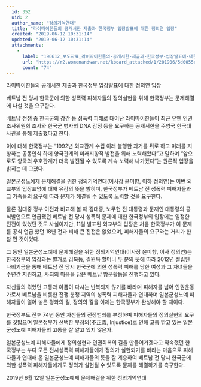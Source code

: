 ```yaml
---
  id: 352
  uid: 2
  author_name: "정의기억연대"
  title: "라이따이한들의 공개서한 제출과 한국정부 입장발표에 대한 정의연 입장"
  created: "2019-06-12 10:31:14"
  updated: "2019-06-12 10:31:14"
  attachments: 
    - 
      label: "190612_보도자료_라이따이한들의-공개서한-제출과-한국정부-입장발표에-대한-정의연-입장.hwp"
      url: "https://r2.womenandwar.net/kboard_attached/1/201906/5d0055e2719e88222948.hwp"
      count: "74"
---
```

라이따이한들의 공개서한 제출과 한국정부 입장발표에 대한 정의연 입장

베트남 전 당시 한국군에 의한 성폭력 피해자들의 정의실현을 위해 한국정부는 문제해결에 나설 것을 요구한다. 

베트남 전쟁 중 한국군의 강간 등 성폭력 피해로 태어난 라이따이한들이 최근 유엔 인권조사위원회 조사와 한국군 병사의 DNA 감정 등을 요구하는 공개서한을 주영국 한국대사관을 통해 제출했다고 한다. 

이에 대해 한국정부는 “1992년 외교관계 수립 이래 불행한 과거를 뒤로 하고 미래를 지향하는 공동인식 하에 양국관계의 미래지향적 발전을 위해 노력해왔다”고 말하며 “앞으로도 양국의 우호관계가 더욱 발전될 수 있도록 계속 노력해 나가겠다”는 원론적 입장을 밝히는 데 그쳤다. 

일본군성노예제 문제해결을 위한 정의기억연대(이사장 윤미향, 이하 정의연)는 이번 외교부의 입장표명에 대해 유감의 뜻을 밝히며, 한국정부가 베트남 전 성폭력 피해자들과 그 가족들의 요구에 따라 문제가 해결될 수 있도록 노력할 것을 요구한다. 

물론 김대중 정부 이전과 비교해 볼 때 김대중, 노무현 전 대통령과 문재인 대통령의 공식발언으로 언급됐던 베트남 전 당시 성폭력 문제에 대한 한국정부의 입장에는 일정한 진전이 있었던 것도 사실이지만, 11일 발표된 외교부의 입장은 처음 한국정부가 이 문제를 공식 언급 했던 18년 전과 비해 큰 진전은 없었으며, 피해자들의 요구와는 거리가 한참 먼 것이었다. 

그 동안 일본군성노예제 문제해결을 위한 정의기억연대(이사장 윤미향, 이사 정의연)는 한국정부의 입장과는 별개로 김복동, 길원옥 할머니 두 분의 뜻에 따라 2012년 설립된 나비기금을 통해 베트남 전 당시 한국군에 의한 성폭력 피해를 당한 여성과 그 자녀들을 수년간 지원하고, 사죄의 마음을 담은 베트남 방문활동을 진행하고 있다. 

자신들의 겪었던 고통과 아픔이 다시는 반복되지 않기를 바라며 피해자를 넘어 인권운동가로서 베트남을 비롯한 전쟁.분쟁 지역의 성폭력 피해자들과 연대하며 일본군성노예 피해자들이 열어 놓은 평화의 길, 정의의 길을 이제는 한국정부가 완성해야 할 때이다. 

한국정부도 전후 74년 동안 자신들의 전쟁범죄를 부정하며 피해자들의 정의실현의 요구를 짓밟으며 일본정부가 선택한 부정의(不正義, Injustice)로 인해 고통 받고 있는 일본군성노예 피해자들의 고통을 잘 알고 있지 않은가. 

일본군성노예 피해자들에게 정의실현과 인권회복의 길을 만들어가겠다고 약속했던 한국정부는 부디 모든 전시성폭력 피해자들에게 정의가 실현되기를 바라는 마음으로 피해자들과 연대해 온 일본군성노예 피해자들의 뜻을 잘 계승하여 베트남 전 당시 한국군에 의한 성폭력 피해자들에게도 정의가 실현될 수 있도록 문제를 해결하기를 촉구한다. 


2019년 6월 12일 
일본군성노예제 문제해결을 위한 정의기억연대